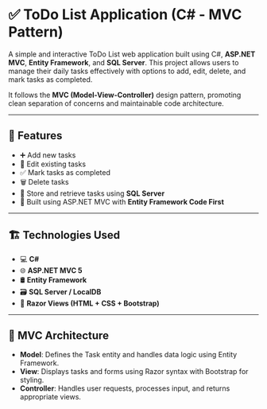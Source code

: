 # ✅ ToDo List Application (C# - MVC Pattern)

A simple and interactive ToDo List web application built using C#, **ASP.NET MVC**, **Entity Framework**, and **SQL Server**.
This project allows users to manage their daily tasks effectively with options to add, edit, delete, and mark tasks as completed.

It follows the **MVC (Model-View-Controller)** design pattern, promoting clean separation of concerns and maintainable code architecture.

---

## 🎯 Features

- ➕ Add new tasks
- 📝 Edit existing tasks
- ✅ Mark tasks as completed
- 🗑️ Delete tasks
- 📁 Store and retrieve tasks using **SQL Server**
- 🧩 Built using ASP.NET MVC with **Entity Framework Code First**

---

## 🏗️ Technologies Used

- 💻 **C#**
- 🌐 **ASP.NET MVC 5**
- 🛢️ **Entity Framework**
- 🗃️ **SQL Server / LocalDB**
- 🎨 **Razor Views (HTML + CSS + Bootstrap)**

---

## 🧩 MVC Architecture

- **Model**: Defines the Task entity and handles data logic using Entity Framework.
- **View**: Displays tasks and forms using Razor syntax with Bootstrap for styling.
- **Controller**: Handles user requests, processes input, and returns appropriate views.
